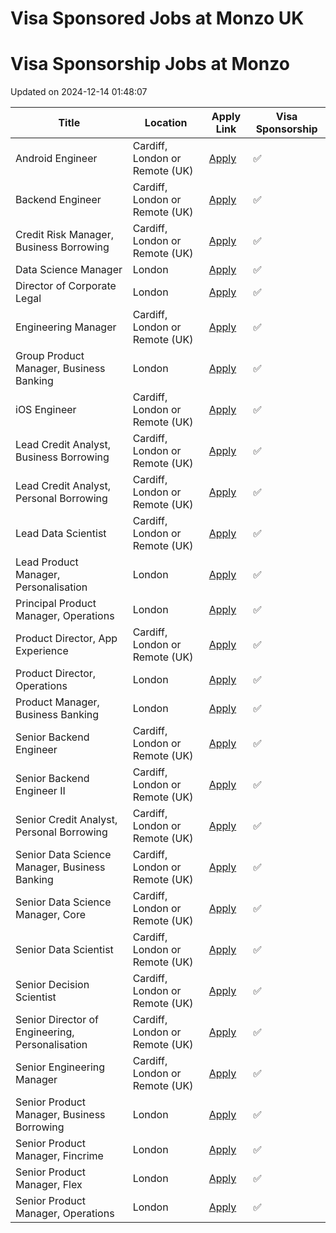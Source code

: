 # Visa Sponsored Jobs at Monzo UK



<!-- START OF JOB LISTINGS -->
# Visa Sponsorship Jobs at Monzo
Updated on 2024-12-14 01:48:07

| Title | Location | Apply Link | Visa Sponsorship |
|-------|----------|------------|------------------|
| Android Engineer | Cardiff, London or Remote (UK) | [Apply](https://job-boards.greenhouse.io/monzo/jobs/2578107) | ✅ |
| Backend Engineer  | Cardiff, London or Remote (UK) | [Apply](https://job-boards.greenhouse.io/monzo/jobs/5272421) | ✅ |
| Credit Risk Manager, Business Borrowing | Cardiff, London or Remote (UK) | [Apply](https://job-boards.greenhouse.io/monzo/jobs/6364447) | ✅ |
| Data Science Manager  | London | [Apply](https://job-boards.greenhouse.io/monzo/jobs/5758065) | ✅ |
| Director of Corporate Legal | London | [Apply](https://job-boards.greenhouse.io/monzo/jobs/6437792) | ✅ |
| Engineering Manager | Cardiff, London or Remote (UK) | [Apply](https://job-boards.greenhouse.io/monzo/jobs/5018066) | ✅ |
| Group Product Manager, Business Banking | London | [Apply](https://job-boards.greenhouse.io/monzo/jobs/6428865) | ✅ |
| iOS Engineer | Cardiff, London or Remote (UK) | [Apply](https://job-boards.greenhouse.io/monzo/jobs/2413515) | ✅ |
| Lead Credit Analyst, Business Borrowing | Cardiff, London or Remote (UK) | [Apply](https://job-boards.greenhouse.io/monzo/jobs/6364469) | ✅ |
| Lead Credit Analyst, Personal Borrowing | Cardiff, London or Remote (UK) | [Apply](https://job-boards.greenhouse.io/monzo/jobs/6377274) | ✅ |
| Lead Data Scientist | Cardiff, London or Remote (UK) | [Apply](https://job-boards.greenhouse.io/monzo/jobs/6369658) | ✅ |
| Lead Product Manager, Personalisation | London | [Apply](https://job-boards.greenhouse.io/monzo/jobs/6451450) | ✅ |
| Principal Product Manager, Operations | London | [Apply](https://job-boards.greenhouse.io/monzo/jobs/5851147) | ✅ |
| Product Director, App Experience | Cardiff, London or Remote (UK) | [Apply](https://job-boards.greenhouse.io/monzo/jobs/6465289) | ✅ |
| Product Director, Operations | London | [Apply](https://job-boards.greenhouse.io/monzo/jobs/6125707) | ✅ |
| Product Manager, Business Banking | London | [Apply](https://job-boards.greenhouse.io/monzo/jobs/6436641) | ✅ |
| Senior Backend Engineer | Cardiff, London or Remote (UK) | [Apply](https://job-boards.greenhouse.io/monzo/jobs/5304204) | ✅ |
| Senior Backend Engineer II | Cardiff, London or Remote (UK) | [Apply](https://job-boards.greenhouse.io/monzo/jobs/6007011) | ✅ |
| Senior Credit Analyst, Personal Borrowing | Cardiff, London or Remote (UK) | [Apply](https://job-boards.greenhouse.io/monzo/jobs/6377125) | ✅ |
| Senior Data Science Manager, Business Banking | Cardiff, London or Remote (UK) | [Apply](https://job-boards.greenhouse.io/monzo/jobs/6297265) | ✅ |
| Senior Data Science Manager, Core | Cardiff, London or Remote (UK) | [Apply](https://job-boards.greenhouse.io/monzo/jobs/6374894) | ✅ |
| Senior Data Scientist | Cardiff, London or Remote (UK) | [Apply](https://job-boards.greenhouse.io/monzo/jobs/6180814) | ✅ |
| Senior Decision Scientist | Cardiff, London or Remote (UK) | [Apply](https://job-boards.greenhouse.io/monzo/jobs/6053295) | ✅ |
| Senior Director of Engineering, Personalisation | Cardiff, London or Remote (UK) | [Apply](https://job-boards.greenhouse.io/monzo/jobs/6470713) | ✅ |
| Senior Engineering Manager | Cardiff, London or Remote (UK) | [Apply](https://job-boards.greenhouse.io/monzo/jobs/6394676) | ✅ |
| Senior Product Manager, Business Borrowing | London | [Apply](https://job-boards.greenhouse.io/monzo/jobs/6344404) | ✅ |
| Senior Product Manager, Fincrime | London | [Apply](https://job-boards.greenhouse.io/monzo/jobs/6222494) | ✅ |
| Senior Product Manager, Flex | London | [Apply](https://job-boards.greenhouse.io/monzo/jobs/6374850) | ✅ |
| Senior Product Manager, Operations | London | [Apply](https://job-boards.greenhouse.io/monzo/jobs/6457824) | ✅ |
<!-- END OF JOB LISTINGS -->

